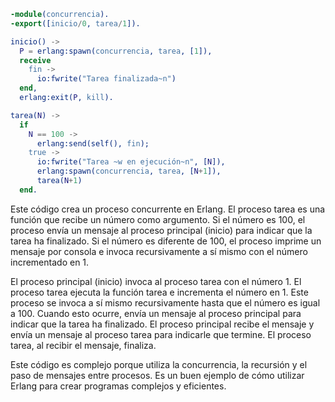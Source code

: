 ```erlang
-module(concurrencia).
-export([inicio/0, tarea/1]).

inicio() ->
  P = erlang:spawn(concurrencia, tarea, [1]),
  receive
    fin ->
      io:fwrite("Tarea finalizada~n")
  end,
  erlang:exit(P, kill).

tarea(N) ->
  if
    N == 100 ->
      erlang:send(self(), fin);
    true ->
      io:fwrite("Tarea ~w en ejecución~n", [N]),
      erlang:spawn(concurrencia, tarea, [N+1]),
      tarea(N+1)
  end.
```

Este código crea un proceso concurrente en Erlang. El proceso tarea es una función que recibe un número como argumento. Si el número es 100, el proceso envía un mensaje al proceso principal (inicio) para indicar que la tarea ha finalizado. Si el número es diferente de 100, el proceso imprime un mensaje por consola e invoca recursivamente a sí mismo con el número incrementado en 1.

El proceso principal (inicio) invoca al proceso tarea con el número 1. El proceso tarea ejecuta la función tarea e incrementa el número en 1. Este proceso se invoca a sí mismo recursivamente hasta que el número es igual a 100. Cuando esto ocurre, envía un mensaje al proceso principal para indicar que la tarea ha finalizado. El proceso principal recibe el mensaje y envía un mensaje al proceso tarea para indicarle que termine. El proceso tarea, al recibir el mensaje, finaliza.

Este código es complejo porque utiliza la concurrencia, la recursión y el paso de mensajes entre procesos. Es un buen ejemplo de cómo utilizar Erlang para crear programas complejos y eficientes.